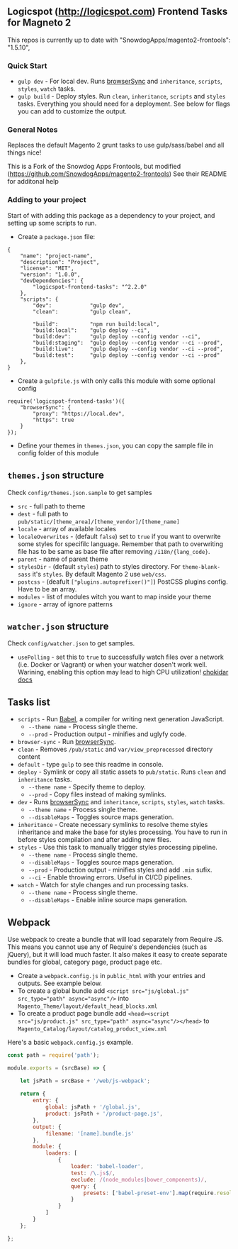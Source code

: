 ## Logicspot (http://logicspot.com) Frontend Tasks for Magneto 2

This repos is currently up to date with "SnowdogApps/magento2-frontools": "1.5.10",

### Quick Start

* `gulp dev` - For local dev. Runs [browserSync](https://www.browsersync.io/) and `inheritance`, `scripts`, `styles`, `watch` tasks.
* `gulp build` - Deploy styles. Run `clean`, `inheritance`, `scripts` and `styles` tasks. Everything you should need for a deployment. See below for flags you can add to customize the output.

### General Notes

Replaces the default Magento 2 grunt tasks to use gulp/sass/babel and all things nice!

This is a Fork of the Snowdog Apps Frontools, but modified (https://github.com/SnowdogApps/magento2-frontools)
See their README for additonal help

### Adding to your project

Start of with adding this package as a dependency to your project, and setting up some scripts to run.

- Create a `package.json` file:

```
{
	"name": "project-name",
	"description": "Project",
	"license": "MIT",
	"version": "1.0.0",
	"devDependencies": {
		"logicspot-frontend-tasks": "^2.2.0"
	},
	"scripts": {
	    "dev":            "gulp dev",
    	"clean":          "gulp clean",
    
    	"build":          "npm run build:local",
    	"build:local":    "gulp deploy --ci",
    	"build:dev":      "gulp deploy --config vendor --ci",
    	"build:staging":  "gulp deploy --config vendor --ci --prod",
    	"build:live":     "gulp deploy --config vendor --ci --prod",
    	"build:test":     "gulp deploy --config vendor --ci --prod"
	},
}
```

- Create a `gulpfile.js` with only calls this module with some optional config

```
require('logicspot-frontend-tasks')({
    "browserSync": {
        "proxy": "https://local.dev",
        "https": true
    }
});
```

- Define your themes in `themes.json`, you can copy the sample file in config folder of this module

## `themes.json` structure

Check `config/themes.json.sample` to get samples
- `src` - full path to theme
- `dest` - full path to `pub/static/[theme_area]/[theme_vendor]/[theme_name]`
- `locale` - array of available locales
- `localeOverwrites` - (default `false`) set to `true` if you want to overwrite some styles for specifilc language. Remember that path to overwriting file has to be same as base file after removing `/i18n/{lang_code}`.
- `parent` - name of parent theme
- `stylesDir` - (default `styles`) path to styles directory. For `theme-blank-sass` it's `styles`. By default Magento 2 use `web/css`.
- `postcss` - (deafult `["plugins.autoprefixer()"]`) PostCSS plugins config. Have to be an array.
- `modules` - list of modules witch you want to map inside your theme
- `ignore` - array of ignore patterns

## `watcher.json` structure
Check `config/watcher.json` to get samples.
- `usePolling` - set this to `true` to successfully watch files over a network (i.e. Docker or Vagrant) or when your watcher dosen't work well. Warining, enabling this option may lead to high CPU utilization! [chokidar docs](https://github.com/paulmillr/chokidar#performance)

## Tasks list

* `scripts` - Run [Babel](https://babeljs.io/), a compiler for writing next generation JavaScript.
	* `--theme name` - Process single theme.
	* `--prod` - Production output - minifies and uglyfy code.
* `browser-sync` - Run [browserSync](https://www.browsersync.io/).
* `clean` - Removes `/pub/static` and `var/view_preprocessed` directory content
* `default` - type `gulp` to see this readme in console.
* `deploy` - Symlink or copy all static assets to `pub/static`. Runs `clean` and `inheritance` tasks.
	* `--theme name` - Specify theme to deploy.
	* `--prod` - Copy files instead of making symlinks.
* `dev` - Runs [browserSync](https://www.browsersync.io/) and `inheritance`, `scripts`, `styles`, `watch` tasks.
  * `--theme name` - Process single theme.
  * `--disableMaps` - Toggles source maps generation.
* `inheritance` - Create necessary symlinks to resolve theme styles inheritance and make the base for styles processing. You have to run in before styles compilation and after adding new files.
* `styles` - Use this task to manually trigger styles processing pipeline.
	* `--theme name` - Process single theme.
	* `--disableMaps` - Toggles source maps generation.
	* `--prod` - Production output - minifies styles and add `.min` sufix.
	* `--ci` - Enable throwing errors. Useful in CI/CD pipelines.
* `watch` - Watch for style changes and run processing tasks.
	* `--theme name` - Process single theme.
	* `--disableMaps` - Enable inline source maps generation.

## Webpack 

Use webpack to create a bundle that will load separately from Require JS. This means you cannot use any of Require's dependencies (such as jQuery), but it will load much faster. It also makes it easy to create separate bundles for global, category page, product page etc.

- Create a `webpack.config.js` in `public_html` with your entries and outputs. See example below.
- To create a global bundle add `<script src="js/global.js" src_type="path" async="async"/>` into `Magento_Theme/layout/default_head_blocks.xml`
- To create a product page bundle add `<head><script src="js/product.js" src_type="path" async="async"/></head>` to `Magento_Catalog/layout/catalog_product_view.xml`

Here's a basic `webpack.config.js` example.

```javascript
const path = require('path');

module.exports = (srcBase) => {

    let jsPath = srcBase + '/web/js-webpack';
    
    return {
        entry: {
            global: jsPath + '/global.js',
            product: jsPath + '/product-page.js',
        },
        output: {
            filename: '[name].bundle.js'
        },
        module: {
            loaders: [
                {
                    loader: 'babel-loader',
                    test: /\.js$/,
                    exclude: /(node_modules|bower_components)/,
                    query: {
                        presets: ['babel-preset-env'].map(require.resolve)
                    }
                }
            ]
        }
    };

};
```
